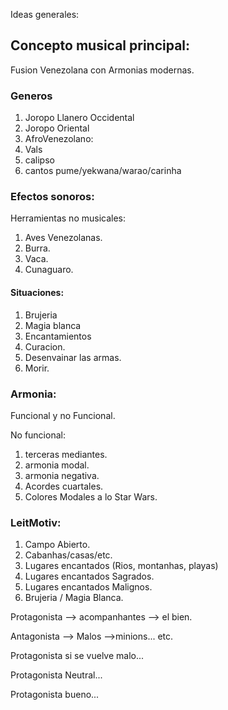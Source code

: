Ideas generales:

## Concepto musical principal:
 Fusion Venezolana con Armonias modernas.

### Generos
1. Joropo Llanero Occidental
2. Joropo Oriental
3. AfroVenezolano:
4. Vals
5. calipso
6. cantos pume/yekwana/warao/carinha

### Efectos sonoros:
Herramientas no musicales:
1. Aves Venezolanas.
2. Burra.
3. Vaca.
4. Cunaguaro.

#### Situaciones:
1. Brujeria
2. Magia blanca
3. Encantamientos
4. Curacion.
5. Desenvainar las armas.
6. Morir.

### Armonia:
Funcional y no Funcional.

No funcional:
1. terceras mediantes.
2. armonia modal.
3. armonia negativa.
4. Acordes cuartales.
5. Colores Modales a lo Star Wars.


### LeitMotiv:

1. Campo Abierto.
2. Cabanhas/casas/etc.
3. Lugares encantados (Rios, montanhas, playas)
4. Lugares encantados Sagrados.
5. Lugares encantados Malignos.
6. Brujeria / Magia Blanca.

Protagonista --> acompanhantes --> el bien.

Antagonista --> Malos -->minions... etc.

Protagonista si se vuelve malo...

Protagonista Neutral...

Protagonista bueno...